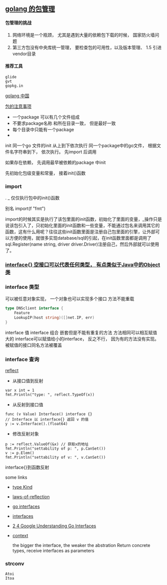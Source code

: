 ## [golang 的包管理](http://www.infoq.com/cn/articles/golang-package-management)

#### 包管理的挑战

1. 网络环境是一个瓶颈， 尤其是遇到大量的依赖包下载的时候， 国家防火墙问题
2. 第三方包没有中央库统一管理， 要检查包的可用性，以及版本管理、 1.5 引进vendor目录

#### 推荐工具

    glide
    gvt
    gopkg.in

[golang 中国](https://golangtc.com/members/city/%E4%B8%8A%E6%B5%B7?p=2)


[包的注意事项](http://www.cnblogs.com/dajianshi/p/3596492.html)
- 一个package 可以有几个文件组成
- 不要求package名称 和所在目录一致， 但是最好一致
- 每个目录中只能有一个package
- 

init 同一个go 文件的init 从上到下依次执行
同一个package中的go文件， 根据文件名字符串到下， 依次执行。
先import 后调用

如果存在依赖， 先调用最早被依赖的package 中init 

先初始化包级变量和常量， 接着init()函数


### import 

. 
_  仅仅执行包中的init()函数

别名    import(f "fmt") 

import的时候其实是执行了该包里面的init函数，初始化了里面的变量，_操作只是说该包引入了，只初始化里面的init函数和一些变量，不能通过包名来调用其它的函数，这有什么用呢？往往这些init函数里面是注册自己包里面的引擎，让外部可以方便的使用，就很多实现database/sql的引起，在init函数里面都是调用了sql.Register(name string, driver driver.Driver)注册自己，然后外部就可以使用了。


### [interface{} 空接口可以代表任何类型， 有点类似于Java中的Object类](http://blog.csdn.net/chuangrain/article/details/9358737)

### interface 类型

   可以被任意对象实现， 一个对象也可以实现多个接口
   方法不能重载
``` go
type DNSclient interface {
    Feature
    LookupIP(host string)([]net.IP, err)
}
```
interface 值
interface 组合
    嵌套但是不能有重复的方法
    方法相同可以相互赋值
    大的 interface可以赋值给小的interface， 反之不行， 因为有的方法没有实现。 被赋值的接口同名方法被覆盖

### interface 查询

[reflect](http://www.cnblogs.com/coder2012/p/4881854.html)

- 从接口值到反射
```
var x int = 1
fmt.Println("type: ", reflect.TypeOf(x))
```
- 从反射到接口值
```
func (v Value) Interface() interface {}
// Interface 以 interface{} 返回 v 的值
y := v.Interface().(float64)
```
- 修改反射对象
```
p := reflect.ValueOf(&x) // 获取x的地址
fmt.Println("settability of p: ", p.CanSet())
v := p.Elem()
fmt.Println("settability of v: ", v.CanSet())
```
interface{}到函数反射


some links
- [type Kind](https://golang.org/pkg/reflect/)
- [laws-of-reflection](https://blog.golang.org/laws-of-reflection)
- [go interfaces](https://www.airs.com/blog/archives/277)
- [interfaces](https://research.swtch.com/interfaces)
- [2 4 Google Understanding Go Interfaces](https://www.youtube.com/watch?v=F4wUrj6pmSI)
- [context](https://yq.aliyun.com/articles/69662)

 
    the bigger the interface, the weaker the abstration
    Return concrete types, receive interfaces as parameters


### strconv 
    Atoi
    Itoa
